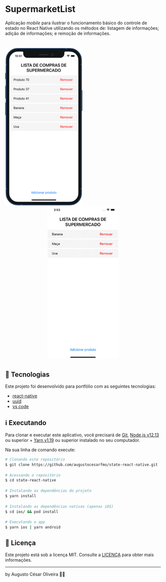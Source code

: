 # SupermarketList

Aplicação _mobile_ para ilustrar o funcionamento básico do controle de estado no React Native utilizando os métodos de: listagem de informações; adição de informações; e remoção de informações.

<h1 align="center">
    <img style="display: block; margin-right: 20px" alt="SupermarketList" title="SupermarketList print screen" src="https://github.com/augustocesarfmo/state-react-native/blob/master/media/print_screen_01.png?raw=true" width="250px"  /><img alt="SupermarketList" title="SupermarketList screen recording" src="https://github.com/augustocesarfmo/state-react-native/blob/master/media/screen_recording_01.gif?raw=true" width="230px"  />
</h1>

## 🚀 Tecnologias

Este projeto foi desenvolvido para portfólio com as seguintes tecnologias:

- [react-native](https://reactnative.dev/)
- [uuid](https://www.npmjs.com/package/uuid)
- [vs code][vc]

## ℹ️ Executando

Para clonar e executar este aplicativo, você precisará de [Git](https://git-scm.com), [Node.js v12.13][nodejs] ou superior + [Yarn v1.19][yarn] ou superior instalado no seu computador.

Na sua linha de comando execute:

```bash
# Clonando este repositório
$ git clone https://github.com/augustocesarfmo/state-react-native.git

# Acessando o repositório
$ cd state-react-native

# Instalando as dependências do projeto
$ yarn install

# Instalando as dependências nativas (apenas iOS)
$ cd ios/ && pod install

# Executando o app
$ yarn ios | yarn android
```

## 📝 Licença

Este projeto está sob a licença MIT. Consulte a [LICENÇA](https://github.com/augustocesarfmo/state-react-native/blob/master/LICENSE.md) para obter mais informações.

---

by Augusto César Oliveira 👐🏼

[nodejs]: https://nodejs.org/
[yarn]: https://yarnpkg.com/
[vc]: https://code.visualstudio.com/
